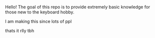 Hello!
The goal of this repo is to provide extremely basic knowledge for those new to the keyboard hobby.

I am making this since lots of ppl


thats it rlly tbh
